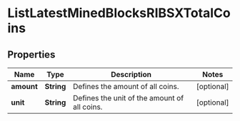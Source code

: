 

# ListLatestMinedBlocksRIBSXTotalCoins


## Properties

| Name | Type | Description | Notes |
|------------ | ------------- | ------------- | -------------|
|**amount** | **String** | Defines the amount of all coins. |  [optional] |
|**unit** | **String** | Defines the unit of the amount of all coins. |  [optional] |



